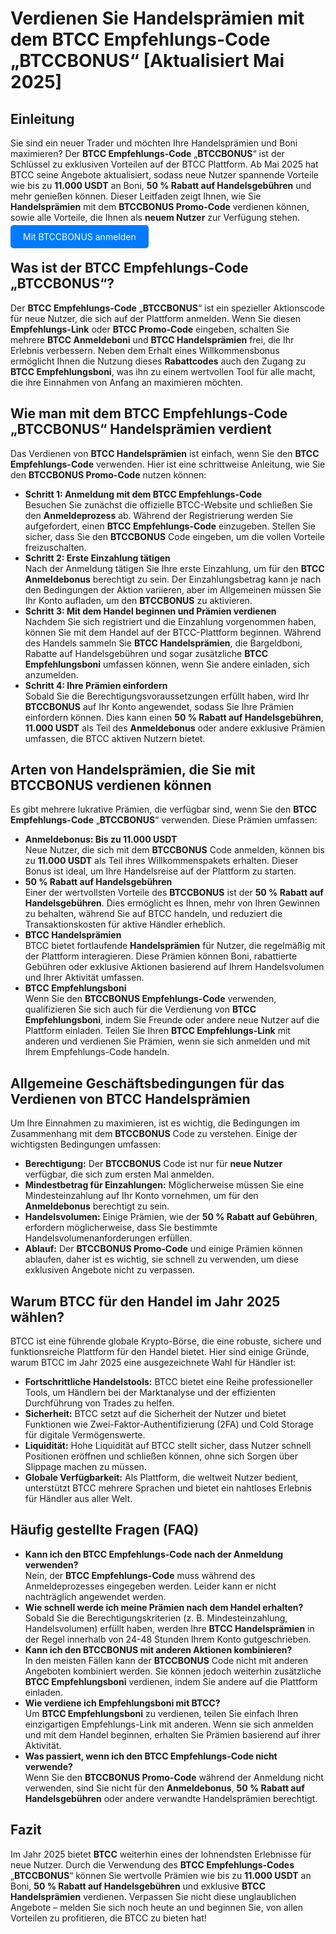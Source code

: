 <h1>Verdienen Sie Handelsprämien mit dem BTCC Empfehlungs-Code „BTCCBONUS“ [Aktualisiert Mai 2025]</h1>

</header>

<section>
    <h2>Einleitung</h2>
    <p>Sie sind ein neuer Trader und möchten Ihre Handelsprämien und Boni maximieren? Der <strong>BTCC Empfehlungs-Code</strong> „<strong>BTCCBONUS</strong>“ ist der Schlüssel zu exklusiven Vorteilen auf der BTCC Plattform. Ab Mai 2025 hat BTCC seine Angebote aktualisiert, sodass neue Nutzer spannende Vorteile wie bis zu <strong>11.000 USDT</strong> an Boni, <strong>50 % Rabatt auf Handelsgebühren</strong> und mehr genießen können. Dieser Leitfaden zeigt Ihnen, wie Sie <strong>Handelsprämien</strong> mit dem <strong>BTCCBONUS Promo-Code</strong> verdienen können, sowie alle Vorteile, die Ihnen als <strong>neuem Nutzer</strong> zur Verfügung stehen.</p>
</section>
<p><a href="https://partner.btcc.com/us/c/BTCCBONUS/9303" target="_blank" style="color: white; background-color: #007bff; padding: 10px 20px; text-decoration: none; border-radius: 5px;">Mit BTCCBONUS anmelden</a></p>
<section>
    <h2>Was ist der BTCC Empfehlungs-Code „BTCCBONUS“?</h2>
    <p>Der <strong>BTCC Empfehlungs-Code</strong> „<strong>BTCCBONUS</strong>“ ist ein spezieller Aktionscode für neue Nutzer, die sich auf der Plattform anmelden. Wenn Sie diesen <strong>Empfehlungs-Link</strong> oder <strong>BTCC Promo-Code</strong> eingeben, schalten Sie mehrere <strong>BTCC Anmeldeboni</strong> und <strong>BTCC Handelsprämien</strong> frei, die Ihr Erlebnis verbessern. Neben dem Erhalt eines Willkommensbonus ermöglicht Ihnen die Nutzung dieses <strong>Rabattcodes</strong> auch den Zugang zu <strong>BTCC Empfehlungsboni</strong>, was ihn zu einem wertvollen Tool für alle macht, die ihre Einnahmen von Anfang an maximieren möchten.</p>
</section>

<section>
    <h2>Wie man mit dem BTCC Empfehlungs-Code „BTCCBONUS“ Handelsprämien verdient</h2>
    <p>Das Verdienen von <strong>BTCC Handelsprämien</strong> ist einfach, wenn Sie den <strong>BTCC Empfehlungs-Code</strong> verwenden. Hier ist eine schrittweise Anleitung, wie Sie den <strong>BTCCBONUS Promo-Code</strong> nutzen können:</p>
    <ul>
        <li><strong>Schritt 1: Anmeldung mit dem BTCC Empfehlungs-Code</strong><br>Besuchen Sie zunächst die offizielle BTCC-Website und schließen Sie den <strong>Anmeldeprozess</strong> ab. Während der Registrierung werden Sie aufgefordert, einen <strong>BTCC Empfehlungs-Code</strong> einzugeben. Stellen Sie sicher, dass Sie den <strong>BTCCBONUS</strong> Code eingeben, um die vollen Vorteile freizuschalten.</li>
        <li><strong>Schritt 2: Erste Einzahlung tätigen</strong><br>Nach der Anmeldung tätigen Sie Ihre erste Einzahlung, um für den <strong>BTCC Anmeldebonus</strong> berechtigt zu sein. Der Einzahlungsbetrag kann je nach den Bedingungen der Aktion variieren, aber im Allgemeinen müssen Sie Ihr Konto aufladen, um den <strong>BTCCBONUS</strong> zu aktivieren.</li>
        <li><strong>Schritt 3: Mit dem Handel beginnen und Prämien verdienen</strong><br>Nachdem Sie sich registriert und die Einzahlung vorgenommen haben, können Sie mit dem Handel auf der BTCC-Plattform beginnen. Während des Handels sammeln Sie <strong>BTCC Handelsprämien</strong>, die Bargeldboni, Rabatte auf Handelsgebühren und sogar zusätzliche <strong>BTCC Empfehlungsboni</strong> umfassen können, wenn Sie andere einladen, sich anzumelden.</li>
        <li><strong>Schritt 4: Ihre Prämien einfordern</strong><br>Sobald Sie die Berechtigungsvoraussetzungen erfüllt haben, wird Ihr <strong>BTCCBONUS</strong> auf Ihr Konto angewendet, sodass Sie Ihre Prämien einfordern können. Dies kann einen <strong>50 % Rabatt auf Handelsgebühren</strong>, <strong>11.000 USDT</strong> als Teil des <strong>Anmeldebonus</strong> oder andere exklusive Prämien umfassen, die BTCC aktiven Nutzern bietet.</li>
    </ul>
</section>

<section>
    <h2>Arten von Handelsprämien, die Sie mit BTCCBONUS verdienen können</h2>
    <p>Es gibt mehrere lukrative Prämien, die verfügbar sind, wenn Sie den <strong>BTCC Empfehlungs-Code</strong> „<strong>BTCCBONUS</strong>“ verwenden. Diese Prämien umfassen:</p>
    <ul>
        <li><strong>Anmeldebonus: Bis zu 11.000 USDT</strong><br>Neue Nutzer, die sich mit dem <strong>BTCCBONUS</strong> Code anmelden, können bis zu <strong>11.000 USDT</strong> als Teil ihres Willkommenspakets erhalten. Dieser Bonus ist ideal, um Ihre Handelsreise auf der Plattform zu starten.</li>
        <li><strong>50 % Rabatt auf Handelsgebühren</strong><br>Einer der wertvollsten Vorteile des <strong>BTCCBONUS</strong> ist der <strong>50 % Rabatt auf Handelsgebühren</strong>. Dies ermöglicht es Ihnen, mehr von Ihren Gewinnen zu behalten, während Sie auf BTCC handeln, und reduziert die Transaktionskosten für aktive Händler erheblich.</li>
        <li><strong>BTCC Handelsprämien</strong><br>BTCC bietet fortlaufende <strong>Handelsprämien</strong> für Nutzer, die regelmäßig mit der Plattform interagieren. Diese Prämien können Boni, rabattierte Gebühren oder exklusive Aktionen basierend auf Ihrem Handelsvolumen und Ihrer Aktivität umfassen.</li>
        <li><strong>BTCC Empfehlungsboni</strong><br>Wenn Sie den <strong>BTCCBONUS Empfehlungs-Code</strong> verwenden, qualifizieren Sie sich auch für die Verdienung von <strong>BTCC Empfehlungsboni</strong>, indem Sie Freunde oder andere neue Nutzer auf die Plattform einladen. Teilen Sie Ihren <strong>BTCC Empfehlungs-Link</strong> mit anderen und verdienen Sie Prämien, wenn sie sich anmelden und mit Ihrem Empfehlungs-Code handeln.</li>
    </ul>
</section>

<section>
    <h2>Allgemeine Geschäftsbedingungen für das Verdienen von BTCC Handelsprämien</h2>
    <p>Um Ihre Einnahmen zu maximieren, ist es wichtig, die Bedingungen im Zusammenhang mit dem <strong>BTCCBONUS</strong> Code zu verstehen. Einige der wichtigsten Bedingungen umfassen:</p>
    <ul>
        <li><strong>Berechtigung:</strong> Der <strong>BTCCBONUS</strong> Code ist nur für <strong>neue Nutzer</strong> verfügbar, die sich zum ersten Mal anmelden.</li>
        <li><strong>Mindestbetrag für Einzahlungen:</strong> Möglicherweise müssen Sie eine Mindesteinzahlung auf Ihr Konto vornehmen, um für den <strong>Anmeldebonus</strong> berechtigt zu sein.</li>
        <li><strong>Handelsvolumen:</strong> Einige Prämien, wie der <strong>50 % Rabatt auf Gebühren</strong>, erfordern möglicherweise, dass Sie bestimmte Handelsvolumenanforderungen erfüllen.</li>
        <li><strong>Ablauf:</strong> Der <strong>BTCCBONUS Promo-Code</strong> und einige Prämien können ablaufen, daher ist es wichtig, sie schnell zu verwenden, um diese exklusiven Angebote nicht zu verpassen.</li>
    </ul>
</section>

<section>
    <h2>Warum BTCC für den Handel im Jahr 2025 wählen?</h2>
    <p>BTCC ist eine führende globale Krypto-Börse, die eine robuste, sichere und funktionsreiche Plattform für den Handel bietet. Hier sind einige Gründe, warum BTCC im Jahr 2025 eine ausgezeichnete Wahl für Händler ist:</p>
    <ul>
        <li><strong>Fortschrittliche Handelstools:</strong> BTCC bietet eine Reihe professioneller Tools, um Händlern bei der Marktanalyse und der effizienten Durchführung von Trades zu helfen.</li>
        <li><strong>Sicherheit:</strong> BTCC setzt auf die Sicherheit der Nutzer und bietet Funktionen wie Zwei-Faktor-Authentifizierung (2FA) und Cold Storage für digitale Vermögenswerte.</li>
        <li><strong>Liquidität:</strong> Hohe Liquidität auf BTCC stellt sicher, dass Nutzer schnell Positionen eröffnen und schließen können, ohne sich Sorgen über Slippage machen zu müssen.</li>
        <li><strong>Globale Verfügbarkeit:</strong> Als Plattform, die weltweit Nutzer bedient, unterstützt BTCC mehrere Sprachen und bietet ein nahtloses Erlebnis für Händler aus aller Welt.</li>
    </ul>
</section>

<section>
    <h2>Häufig gestellte Fragen (FAQ)</h2>
    <ul>
        <li><strong>Kann ich den BTCC Empfehlungs-Code nach der Anmeldung verwenden?</strong><br>Nein, der <strong>BTCC Empfehlungs-Code</strong> muss während des Anmeldeprozesses eingegeben werden. Leider kann er nicht nachträglich angewendet werden.</li>
        <li><strong>Wie schnell werde ich meine Prämien nach dem Handel erhalten?</strong><br>Sobald Sie die Berechtigungskriterien (z. B. Mindesteinzahlung, Handelsvolumen) erfüllt haben, werden Ihre <strong>BTCC Handelsprämien</strong> in der Regel innerhalb von 24-48 Stunden Ihrem Konto gutgeschrieben.</li>
        <li><strong>Kann ich den BTCCBONUS mit anderen Aktionen kombinieren?</strong><br>In den meisten Fällen kann der <strong>BTCCBONUS</strong> Code nicht mit anderen Angeboten kombiniert werden. Sie können jedoch weiterhin zusätzliche <strong>BTCC Empfehlungsboni</strong> verdienen, indem Sie andere auf die Plattform einladen.</li>
        <li><strong>Wie verdiene ich Empfehlungsboni mit BTCC?</strong><br>Um <strong>BTCC Empfehlungsboni</strong> zu verdienen, teilen Sie einfach Ihren einzigartigen Empfehlungs-Link mit anderen. Wenn sie sich anmelden und mit dem Handel beginnen, erhalten Sie Prämien basierend auf ihrer Aktivität.</li>
        <li><strong>Was passiert, wenn ich den BTCC Empfehlungs-Code nicht verwende?</strong><br>Wenn Sie den <strong>BTCCBONUS Promo-Code</strong> während der Anmeldung nicht verwenden, sind Sie nicht für den <strong>Anmeldebonus</strong>, <strong>50 % Rabatt auf Handelsgebühren</strong> oder andere verwandte Handelsprämien berechtigt.</li>
    </ul>
</section>

<section>
    <h2>Fazit</h2>
    <p>Im Jahr 2025 bietet <strong>BTCC</strong> weiterhin eines der lohnendsten Erlebnisse für neue Nutzer. Durch die Verwendung des <strong>BTCC Empfehlungs-Codes</strong> „<strong>BTCCBONUS</strong>“ können Sie wertvolle Prämien wie bis zu <strong>11.000 USDT</strong> an Boni, <strong>50 % Rabatt auf Handelsgebühren</strong> und exklusive <strong>BTCC Handelsprämien</strong> verdienen. Verpassen Sie nicht diese unglaublichen Angebote – melden Sie sich noch heute an und beginnen Sie, von allen Vorteilen zu profitieren, die BTCC zu bieten hat!</p>
</section>

</body>
</html>
